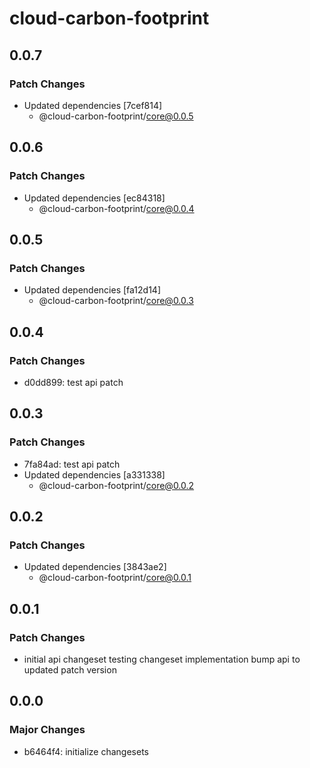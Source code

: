 # cloud-carbon-footprint

## 0.0.7

### Patch Changes

- Updated dependencies [7cef814]
  - @cloud-carbon-footprint/core@0.0.5

## 0.0.6

### Patch Changes

- Updated dependencies [ec84318]
  - @cloud-carbon-footprint/core@0.0.4

## 0.0.5

### Patch Changes

- Updated dependencies [fa12d14]
  - @cloud-carbon-footprint/core@0.0.3

## 0.0.4

### Patch Changes

- d0dd899: test api patch

## 0.0.3

### Patch Changes

- 7fa84ad: test api patch
- Updated dependencies [a331338]
  - @cloud-carbon-footprint/core@0.0.2

## 0.0.2

### Patch Changes

- Updated dependencies [3843ae2]
  - @cloud-carbon-footprint/core@0.0.1

## 0.0.1

### Patch Changes

- initial api changeset
  testing changeset implementation
  bump api to updated patch version

## 0.0.0

### Major Changes

- b6464f4: initialize changesets
